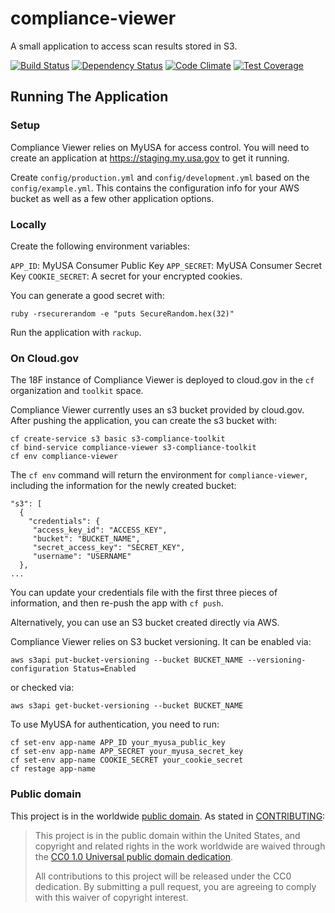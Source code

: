 # compliance-viewer

A small application to access scan results stored in S3.

[![Build Status](https://travis-ci.org/18F/compliance-viewer.svg?branch=develop)](https://travis-ci.org/18F/compliance-viewer)
[![Dependency Status](https://gemnasium.com/18F/compliance-viewer.svg)](https://gemnasium.com/18F/compliance-viewer)
[![Code Climate](https://codeclimate.com/github/18F/compliance-viewer/badges/gpa.svg)](https://codeclimate.com/github/18F/compliance-viewer)
[![Test Coverage](https://codeclimate.com/github/18F/compliance-viewer/badges/coverage.svg)](https://codeclimate.com/github/18F/compliance-viewer/coverage)

## Running The Application

### Setup

Compliance Viewer relies on MyUSA for access control. You will need to create an application at https://staging.my.usa.gov to get it running.

Create `config/production.yml` and `config/development.yml` based on the `config/example.yml`. This contains the configuration info for your AWS bucket as well as a few other application options.

### Locally

Create the following environment variables:

`APP_ID`: MyUSA Consumer Public Key 
`APP_SECRET`: MyUSA Consumer Secret Key 
`COOKIE_SECRET`: A secret for your encrypted cookies.

You can generate a good secret with:
```
ruby -rsecurerandom -e "puts SecureRandom.hex(32)"
```

Run the application with `rackup`.

### On Cloud.gov

The 18F instance of Compliance Viewer is deployed to cloud.gov in the `cf` organization and `toolkit` space.

Compliance Viewer currently uses an s3 bucket provided by cloud.gov. After pushing the application, you can create the s3 bucket with:
```
cf create-service s3 basic s3-compliance-toolkit
cf bind-service compliance-viewer s3-compliance-toolkit
cf env compliance-viewer
```

The `cf env` command will return the environment for `compliance-viewer`, including the information for the newly created bucket:
```
"s3": [
  {
    "credentials": {
     "access_key_id": "ACCESS_KEY",
     "bucket": "BUCKET_NAME",
     "secret_access_key": "SECRET_KEY",
     "username": "USERNAME"
  },
...
```

You can update your credentials file with the first three pieces of information, and then re-push the app with `cf push`.

Alternatively, you can use an S3 bucket created directly via AWS.

Compliance Viewer relies on S3 bucket versioning. It can be enabled via:
```
aws s3api put-bucket-versioning --bucket BUCKET_NAME --versioning-configuration Status=Enabled
```
or checked via:
```
aws s3api get-bucket-versioning --bucket BUCKET_NAME 
```

To use MyUSA for authentication, you need to run:
```
cf set-env app-name APP_ID your_myusa_public_key
cf set-env app-name APP_SECRET your_myusa_secret_key
cf set-env app-name COOKIE_SECRET your_cookie_secret
cf restage app-name 
```

### Public domain

This project is in the worldwide [public domain](LICENSE.md). As stated in [CONTRIBUTING](CONTRIBUTING.md):

> This project is in the public domain within the United States, and copyright and related rights in the work worldwide are waived through the [CC0 1.0 Universal public domain dedication](https://creativecommons.org/publicdomain/zero/1.0/).
>
> All contributions to this project will be released under the CC0 dedication. By submitting a pull request, you are agreeing to comply with this waiver of copyright interest.
